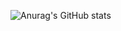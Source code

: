 ![Anurag's GitHub stats](https://github-readme-stats.vercel.app/api?username=YuryBazhenov&show_icons=true&theme=radical)

